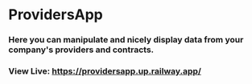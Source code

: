 # ProvidersApp

### Here you can manipulate and nicely display data from your company's providers and contracts.

### View Live: https://providersapp.up.railway.app/
